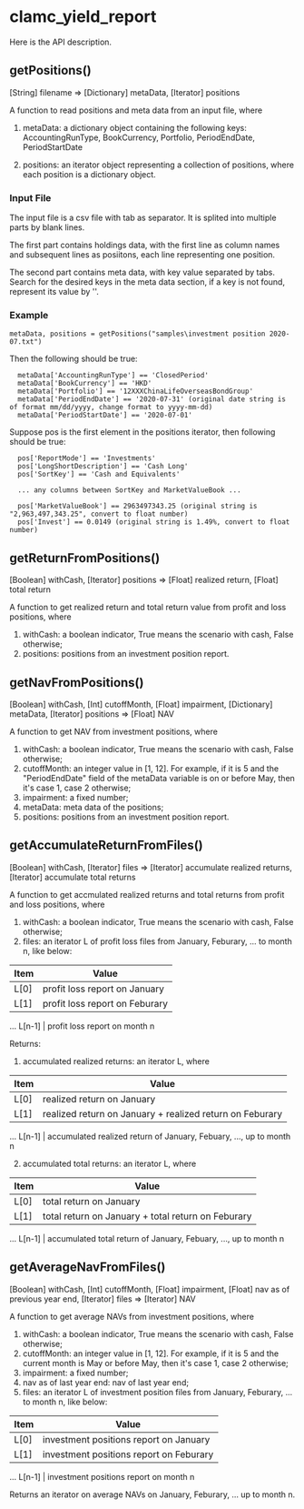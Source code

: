 # clamc_yield_report

Here is the API description.

## getPositions()
[String] filename => [Dictionary] metaData, [Iterator] positions

A function to read positions and meta data from an input file, where

1) metaData: a dictionary object containing the following keys:
AccountingRunType, BookCurrency, Portfolio, PeriodEndDate, PeriodStartDate

2) positions: an iterator object representing a collection of positions, where each position is a dictionary object.


### Input File
The input file is a csv file with tab as separator. It is splited into multiple parts by blank lines.

The first part contains holdings data, with the first line as column names and subsequent lines as posiitons, each line representing one position.

The second part contains meta data, with key value separated by tabs. Search for the desired keys in the meta data section, if a key is not found, represent its value by ''.


### Example
```
metaData, positions = getPositions("samples\investment position 2020-07.txt")
```

Then the following should be true:
```
  metaData['AccountingRunType'] == 'ClosedPeriod'
  metaData['BookCurrency'] == 'HKD'
  metaData['Portfolio'] == '12XXXChinaLifeOverseasBondGroup'
  metaData['PeriodEndDate'] == '2020-07-31' (original date string is of format mm/dd/yyyy, change format to yyyy-mm-dd)
  metaData['PeriodStartDate'] == '2020-07-01'
```

Suppose pos is the first element in the positions iterator, then following should be true:

```
  pos['ReportMode'] == 'Investments'
  pos['LongShortDescription'] == 'Cash Long'
  pos['SortKey'] == 'Cash and Equivalents'

  ... any columns between SortKey and MarketValueBook ...

  pos['MarketValueBook'] == 2963497343.25 (original string is "2,963,497,343.25", convert to float number)
  pos['Invest'] == 0.0149 (original string is 1.49%, convert to float number)
```


## getReturnFromPositions()
[Boolean] withCash, [Iterator] positions => [Float] realized return, [Float] total return

A function to get realized return and total return value from profit and loss positions, where

1) withCash: a boolean indicator, True means the scenario with cash, False otherwise;
2) positions: positions from an investment position report.



## getNavFromPositions()
[Boolean] withCash, [Int] cutoffMonth, [Float] impairment, [Dictionary] metaData, [Iterator] positions => [Float] NAV

A function to get NAV from investment positions, where

1) withCash: a boolean indicator, True means the scenario with cash, False otherwise;
2) cutoffMonth: an integer value in [1, 12]. For example, if it is 5 and the "PeriodEndDate" field of the metaData variable is on or before May, then it's case 1, case 2 otherwise;
3) impairment: a fixed number;
4) metaData: meta data of the positions;
5) positions: positions from an investment position report.



## getAccumulateReturnFromFiles()
[Boolean] withCash, [Iterator] files => [Iterator] accumulate realized returns, [Iterator] accumulate total returns

A function to get accmulated realized returns and total returns from profit and loss positions, where

1) withCash: a boolean indicator, True means the scenario with cash, False otherwise;
2) files: an iterator L of profit loss files from January, Feburary, ... to month n, like below:

Item | Value
-----|------
L[0] | profit loss report on January
L[1] | profit loss report on Feburary
...
L[n-1] | profit loss report on month n

Returns:

1) accumulated realized returns: an iterator L, where

Item | Value
-----|------
L[0] | realized return on January
L[1] | realized return on January + realized return on Feburary
...
L[n-1] | accumulated realized return of January, Febuary, ..., up to month n

2) accumulated total returns: an iterator L, where

Item | Value
-----|------
L[0] | total return on January
L[1] | total return on January + total return on Feburary
...
L[n-1] | accumulated total return of January, Febuary, ..., up to month n



## getAverageNavFromFiles()
[Boolean] withCash, [Int] cutoffMonth, [Float] impairment, [Float] nav as of previous year end, [Iterator] files => [Iterator] NAV

A function to get average NAVs from investment positions, where

1) withCash: a boolean indicator, True means the scenario with cash, False otherwise;
2) cutoffMonth: an integer value in [1, 12]. For example, if it is 5 and the current month is May or before May, then it's case 1, case 2 otherwise;
3) impairment: a fixed number;
4) nav as of last year end: nav of last year end;
5) files: an iterator L of investment position files from January, Feburary, ... to month n, like below:

Item | Value
-----|------
L[0] | investment positions report on January
L[1] | investment positions report on Feburary
...
L[n-1] | investment positions report on month n

Returns an iterator on average NAVs on January, Feburary, ... up to month n.
